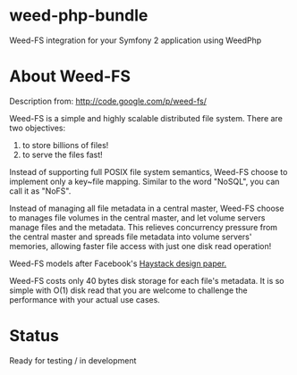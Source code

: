 weed-php-bundle
===============

Weed-FS integration for your Symfony 2 application using WeedPhp

About Weed-FS
===============

Description from: http://code.google.com/p/weed-fs/

Weed-FS is a simple and highly scalable distributed file system. There are two objectives:

 1) to store billions of files!
 2) to serve the files fast! 

Instead of supporting full POSIX file system semantics, Weed-FS choose to implement only a key~file mapping. Similar to the word "NoSQL", you can call it as "NoFS".

Instead of managing all file metadata in a central master, Weed-FS choose to manages file volumes in the central master, and let volume servers manage files and the metadata. This relieves concurrency pressure from the central master and spreads file metadata into volume servers' memories, allowing faster file access with just one disk read operation!

Weed-FS models after Facebook's [Haystack design paper.](http://www.usenix.org/event/osdi10/tech/full_papers/Beaver.pdf)

Weed-FS costs only 40 bytes disk storage for each file's metadata. It is so simple with O(1) disk read that you are welcome to challenge the performance with your actual use cases.


Status
===============

Ready for testing / in development